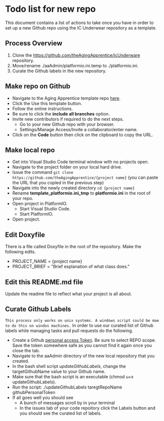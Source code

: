# Todo list for new repo

This document contains a list of actions to take once you have in order to set up a new Github repo using the IC Underwear repository as a template.

## Process Overview

1. Clone the https://github.com/theAgingApprentice/icUnderware repository.
2. Move/rename ./aaAdmin/platformio.ini.temp to ./platformio.ini.  
3. Curate the Github labels in the new repository.
## Make repo on Github
- Navigate to the Aging Apprentice template repo [here](https://github.com/theAgingApprentice/aaTemplate).
- Click the Use this template button.
- Follow the online instructions.
- Be sure to click the **include all branches** option.
- Invite new contributors if required to do the next steps. 
   - Go to your new Github repo with your browser.  
   - Settings/Manage Access/Invite a collaborator/enter name.
- Click on the **Code** button then click on the clipboard to copy the URL. 

## Make local repo
- Get into Visual Studio Code terminal window with no projects open.
- Navigate to the project folder on your local hard drive.
- Issue the command `git clone https://github.com/theAgingApprentice/{project name}` (you can paste the URL that you copied in the previous step)
- Navigate into the newly created directory `cd {project name}`
- Rename **template_platformio.ini_tmp** to **platformio.ini** in the root of your repo.
- Open project in PlatformIO.
   - Start Visual Studio Code. 
   - Start PlatformIO.
- Open project.
## Edit Doxyfile
There is a file called Doxyfile in the root of the repository. Make the following edits.
- PROJECT_NAME           = {project name}
- PROJECT_BRIEF          = "Brief explanation of what class does."
## Edit this README.md file
Update the readme file to reflect what your project is all about. 
## Curate Github Labels
```This process only works on unix systems. A windows script could be mae to do this on windos machines.```
In order to use our curated list of Github labels while managing tasks and pull requests do the following.
- Create a Github [personal access Token](https://github.com/settings/tokens). Be sure to select REPO scope. Save the token somewhere safe as you cannot find it again once you close the tab. 
- Navigate to the aaAdmin directory of the new local repository that you created.   
- In the bash shell script *updateGithubLabels*, change the targetGithubName value to your Github name.
- Make sure that the bash script is an executable (chmod u+x updateGithubLabels).
- Run the script: ./updateGithubLabels taregtRepoName githubPersonalToken 
- If all goes well you should see 
   - A bunch of messages scroll by in your terminal
   - In the issues tab of your code repoitory click the Labels button and you should see the curated list of labels. 
